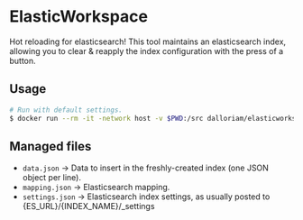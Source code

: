 # ElasticWorkspace
Hot reloading for elasticsearch! This tool maintains an elasticsearch index, allowing you to clear & reapply the 
index configuration with the press of a button.


## Usage
```bash
# Run with default settings.
$ docker run --rm -it -network host -v $PWD:/src dalloriam/elasticworkspace
```

## Managed files
* `data.json` -> Data to insert in the freshly-created index (one JSON object per line).
* `mapping.json` -> Elasticsearch mapping.
* `settings.json` -> Elasticsearch index settings, as usually posted to {ES_URL}/{INDEX_NAME}/_settings
